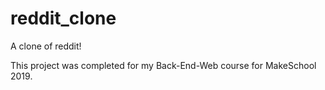 # reddit_clone
A clone of reddit!

This project was completed for my Back-End-Web course for MakeSchool 2019. 
